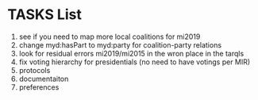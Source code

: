 # TASKS List

1. see if you need to map  more local coalitions for mi2019
1. change myd:hasPart to myd:party for coalition-party relations
1. look for residual errors mi2019/mi2015 in the wron place in the tarqls
1. fix voting hierarchy for presidentials (no need to have votings per MIR)
1. protocols
1. documentaiton
1. preferences
